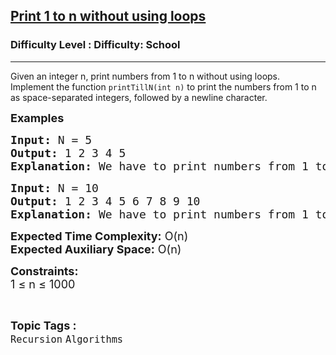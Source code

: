 <h2><a href="https://www.geeksforgeeks.org/problems/print-1-to-n-without-using-loops3621/1?page=1&category=Recursion&difficulty=School&sortBy=submissions">Print 1 to n without using loops</a></h2><h3>Difficulty Level : Difficulty: School</h3><hr><div class="problems_problem_content__Xm_eO"><p>Given an integer <span class="katex"><span class="katex-html" aria-hidden="true"><span class="base"><span class="mord mathnormal">n</span></span></span></span>, print numbers from 1 to <span class="katex"><span class="katex-html" aria-hidden="true"><span class="base"><span class="mord mathnormal">n</span></span></span></span> without using loops. Implement the function <code>printTillN(int n)</code> to print the numbers from 1 to <span class="katex"><span class="katex-html" aria-hidden="true"><span class="base"><span class="mord mathnormal">n</span></span></span></span> as space-separated integers, followed by a newline character.</p>
<p><span style="font-size: 18px;"><strong>Examples <br></strong></span></p>
<pre><span style="font-size: 18px;"><strong>Input: </strong>N = 5
<strong>Output: </strong>1 2 3 4 5
<strong>Explanation: </strong>We have to print numbers from 1 to 5.</span></pre>
<pre><span style="font-size: 18px;"><strong>Input: </strong>N = 10
<strong>Output: </strong>1 2 3 4 5 6 7 8 9 10
<strong>Explanation: </strong>We have to print numbers from 1 to 10.</span></pre>
<p><span style="font-size: 18px;"><strong>Expected Time Complexity:</strong> O(n)<br><strong>Expected Auxiliary Space:</strong> O(n)</span></p>
<p><span style="font-size: 18px;"><strong>Constraints:</strong><br>1 ≤ n ≤ 1000</span></p></div><br><p><span style=font-size:18px><strong>Topic Tags : </strong><br><code>Recursion</code>&nbsp;<code>Algorithms</code>&nbsp;